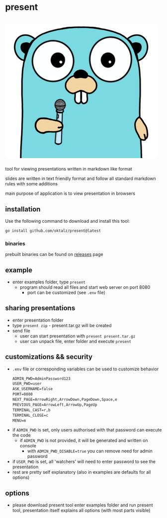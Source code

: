 # present

# ![present](assets/go-mic.png "present")

tool for viewing presentations written in markdown like format

slides are written in text friendly format and follow all standard
markdown rules with some additions

main purpose of application is to view presentation in browsers

## installation
Use the following command to download and install this tool:
```sh
go install github.com/oktalz/present@latest
```

### binaries
  prebuilt binaries can be found on [releases](https://github.com/oktalz/present/releases) page

## example

- enter examples folder, type `present`
  - program should read all files and start web server on port 8080
    - port can be customized (see `.env` file)

## sharing presentations

- enter presentation folder
- type `present zip` - present.tar.gz will be created
- send file
  - user can start presentation with `present present.tar.gz`
  - user can unpack file, enter folder and execute `present`

## customizations && security
- `.env` file or corresponding variables can be used to customize behavior
  ```txt
  ADMIN_PWD=AdminPassword123
  USER_PWD=user
  ASK_USERNAME=false
  PORT=8080
  NEXT_PAGE=ArrowRight,ArrowDown,PageDown,Space,e
  PREVIOUS_PAGE=ArrowLeft,ArrowUp,PageUp
  TERMINAL_CAST=r,b
  TERMINAL_CLOSE=c
  MENU=m
  ```
- if `ADMIN_PWD` is set, only users authorised with that password can execute the code
  - if `ADMIN_PWD` is not provided, it will be generated and written on console
    - with `ADMIN_PWD_DISABLE=true` you can remove need for admin password
- if `USER_PWD` is set, all 'watchers' will need to enter password to see the presentation
- rest are pretty self explanatory (also in examples are defaults for all options)

## options

- please download present tool enter examples folder and run present tool,
  presentation itself explains all options (with most parts visible)
